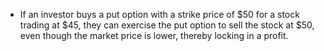 - If an investor buys a put option with a strike price of $50 for a stock trading at $45, they can exercise the put option to sell the stock at $50, even though the market price is lower, thereby locking in a profit.

